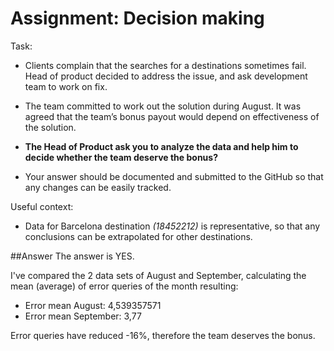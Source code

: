 # Assignment: Decision making

Task:

- Clients complain that the searches for a destinations sometimes fail. 
Head of product decided to address the issue, and ask development team to work on fix. 

- The team committed to work out the solution during August. 
It was agreed that the team’s bonus payout would depend on effectiveness of the solution.       

- **The Head of Product ask you to analyze the data and 
help him to decide whether the team deserve the bonus?**

- Your answer should be documented and submitted 
to the GitHub so that any changes can be easily tracked.


Useful context:

- Data for Barcelona destination *(18452212)* is representative, 
so that any conclusions can be extrapolated for other destinations.

##Answer
The answer is YES.

I've compared the 2 data sets of August and September, calculating the mean (average) of error queries of the month resulting:

* Error mean August: 4,539357571
* Error mean September: 3,77 

Error queries have reduced -16%, therefore the team deserves the bonus.

 

